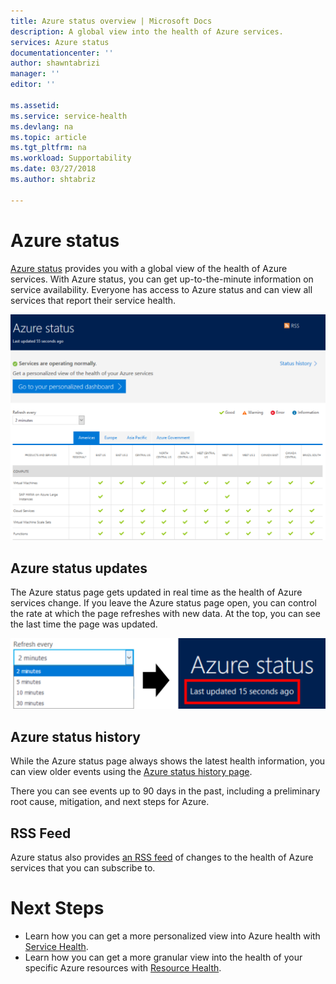```yaml
---
title: Azure status overview | Microsoft Docs
description: A global view into the health of Azure services. 
services: Azure status
documentationcenter: ''
author: shawntabrizi
manager: ''
editor: ''

ms.assetid: 
ms.service: service-health
ms.devlang: na
ms.topic: article
ms.tgt_pltfrm: na
ms.workload: Supportability
ms.date: 03/27/2018
ms.author: shtabriz

---
```

# Azure status
[Azure status](https://azure.microsoft.com/status/) provides you with a global view of the health of Azure services. With Azure status, you can get up-to-the-minute information on service availability. Everyone has access to Azure status and can view all services that report their service health. 

![Azure status page](./media/azure-status-overview/azure-status.PNG)

## Azure status updates
The Azure status page gets updated in real time as the health of Azure services change. If you leave the Azure status page open, you can control the rate at which the page refreshes with new data. At the top, you can see the last time the page was updated.

![Azure status refresh](./media/azure-status-overview/update.PNG)

## Azure status history
While the Azure status page always shows the latest health information, you can view older events using the [Azure status history page](https://azure.microsoft.com/status/history/).

There you can see events up to 90 days in the past, including a preliminary root cause, mitigation, and next steps for Azure.

## RSS Feed
Azure status also provides [an RSS feed](https://azure.microsoft.com/status/feed/) of changes to the health of Azure services that you can subscribe to.

# Next Steps
* Learn how you can get a more personalized view into Azure health with [Service Health](./service-health-overview.md).
* Learn how you can get a more granular view into the health of your specific Azure resources with [Resource Health](./resource-health-overview.md).
